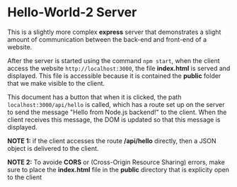# Hello-World-2 Server

This is a slightly more complex **express** server that demonstrates a slight amount of communication between the back-end and front-end of a website.

After the server is started using the command `npm start`, when the client access the website `http://localhost:3000`, the file **index.html** is served and displayed. This file is accessible because it is contained the **public** folder that we make visible to the client. 

This document has a button that when it is clicked, the path `localhost:3000/api/hello` is called, which has a route set up on the server to send the message "Hello from Node.js backend!" to the client. When the client receives this message, the DOM is updated so that this message is displayed.

**NOTE 1:** if the client accesses the route **/api/hello** directly, then a JSON object is delivered to the client. 

**NOTE 2:** To avoide **CORS** or (Cross-Origin Resource Sharing) errors, make sure to place the **index.html** file in the **public** directory that is explicity open to the client